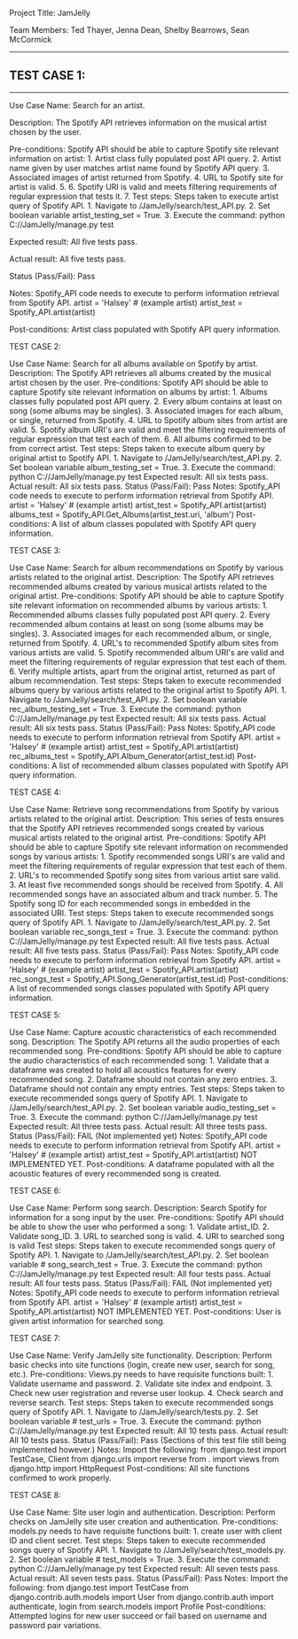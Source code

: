Project Title:	JamJelly

Team Members:	Ted Thayer, Jenna Dean, Shelby Bearrows, Sean McCormick


-----

## TEST CASE 1: 

-----

Use Case Name:		Search for an artist.

Description:		The Spotify API retrieves information on the musical artist chosen by the user.

Pre-conditions:		Spotify API should be able to capture Spotify site relevant information on artist:
				1. Artist class fully populated post API query.
				2. Artist name given by user matches artist name found by Spotify API query.
				3. Associated images of artist returned from Spotify.
				4. URL to Spotify site for artist is valid.
				5. 
				6. Spotify URI is valid and meets filtering requirements of regular expression that tests it.
				7. 
Test steps:		Steps taken to execute artist query of Spotify API.
				1. Navigate to /JamJelly/search/test_API.py.
    				2. Set boolean variable artist_testing_set = True.
				3. Execute the command: python C:/<Local Directory Path>/JamJelly/manage.py test

Expected result:	All five tests pass.

Actual result:		All five tests pass.

Status (Pass/Fail):	Pass

Notes:			Spotify_API code needs to execute to perform information retrieval from Spotify API.
				artist = 'Halsey' # (example artist)
				artist_test = Spotify_API.artist(artist)
				
Post-conditions:	Artist class populated with Spotify API query information.


TEST CASE 2:

Use Case Name:		Search for all albums available on Spotify by artist.
Description:		The Spotify API retrieves all albums created by the musical artist chosen by the user.
Pre-conditions:		Spotify API should be able to capture Spotify site relevant information on albums by artist:
				1. Albums classes fully populated post API query.
				2. Every album contains at least on song (some albums may be singles).
				3. Associated images for each album, or single, returned from Spotify.
				4. URL to Spotify album sites from artist are valid.
				5. Spotify album URI's are valid and meet the filtering requirements of regular expression that test each of them.
				6. All albums confirmed to be from correct artist.
Test steps:		Steps taken to execute album query by original artist to Spotify API.
				1. Navigate to /JamJelly/search/test_API.py.
    				2. Set boolean variable album_testing_set = True.
				3. Execute the command: python C:/<Local Directory Path>/JamJelly/manage.py test
Expected result:	All six tests pass.
Actual result:		All six tests pass.
Status (Pass/Fail):	Pass
Notes:			Spotify_API code needs to execute to perform information retrieval from Spotify API.
				artist = 'Halsey' # (example artist)
				artist_test = Spotify_API.artist(artist)
				albums_test = Spotify_API.Get_Albums(artist_test.uri, 'album')
Post-conditions:	A list of album classes populated with Spotify API query information.


TEST CASE 3:

Use Case Name:		Search for album recommendations on Spotify by various artists related to the original artist.
Description:		The Spotify API retrieves recommended albums created by various musical artists related to the original artist.
Pre-conditions:		Spotify API should be able to capture Spotify site relevant information on recommended albums by various artists:
				1. Recommended albums classes fully populated post API query.
				2. Every recommended album contains at least on song (some albums may be singles).
				3. Associated images for each recommended album, or single, returned from Spotify.
				4. URL's to recommended Spotify album sites from various artists are valid.
				5. Spotify recommended album URI's are valid and meet the filtering requirements of regular expression that test each of them.
				6. Verify multiple artists, apart from the original artist, returned as part of album recommendation.
Test steps:		Steps taken to execute recommended albums query by various artists related to the original artist to Spotify API.
				1. Navigate to /JamJelly/search/test_API.py.
    				2. Set boolean variable rec_album_testing_set = True.
				3. Execute the command: python C:/<Local Directory Path>/JamJelly/manage.py test
Expected result:	All six tests pass.
Actual result:		All six tests pass.
Status (Pass/Fail):	Pass
Notes:			Spotify_API code needs to execute to perform information retrieval from Spotify API.
				artist = 'Halsey' # (example artist)
				artist_test = Spotify_API.artist(artist)
				rec_albums_test = Spotify_API.Album_Generator(artist_test.id)
Post-conditions:	A list of recommended album classes populated with Spotify API query information.


TEST CASE 4:

Use Case Name:		Retrieve song recommendations from Spotify by various artists related to the original artist.
Description:		This series of tests ensures that the Spotify API retrieves recommended songs created by various musical artists related to the original artist.
Pre-conditions:		Spotify API should be able to capture Spotify site relevant information on recommended songs by various artists:
				1. Spotify recommended songs URI's are valid and meet the filtering requirements of regular expression that test each of them.
				2. URL's to recommended Spotify song sites from various artist sare valid.
				3. At least five recommended songs should be received from Spotify.
				4. All recommended songs have an associated album and track number.
				5. The Spotify song ID for each recommended songs in embedded in the associated URI.
Test steps:		Steps taken to execute recommended songs query of Spotify API.
				1. Navigate to /JamJelly/search/test_API.py.
    				2. Set boolean variable rec_songs_test = True.
				3. Execute the command: python C:/<Local Directory Path>/JamJelly/manage.py test
Expected result:	All five tests pass.
Actual result:		All five tests pass.
Status (Pass/Fail):	Pass
Notes:			Spotify_API code needs to execute to perform information retrieval from Spotify API.
				artist = 'Halsey' # (example artist)
				artist_test = Spotify_API.artist(artist)
				rec_songs_test = Spotify_API.Song_Generator(artist_test.id)
Post-conditions:	A list of recommended songs classes populated with Spotify API query information.


TEST CASE 5:

Use Case Name:		Capture acoustic characteristics of each recommended song.
Description:		The Spotify API returns all the audio properties of each recommended song.
Pre-conditions:		Spotify API should be able to capture the audio characteristics of each recommended song:
				1. Validate that a dataframe was created to hold all acoustics features for every recommended song.
				2. Dataframe should not contain any zero entries.
				3. Dataframe should not contain any empty entries.
Test steps:		Steps taken to execute recommended songs query of Spotify API.
				1. Navigate to /JamJelly/search/test_API.py.
    				2. Set boolean variable audio_testing_set = True.
				3. Execute the command: python C:/<Local Directory Path>/JamJelly/manage.py test
Expected result:	All three tests pass.
Actual result:		All three tests pass.
Status (Pass/Fail):	FAIL (Not implemented yet)
Notes:			Spotify_API code needs to execute to perform information retrieval from Spotify API.
				artist = 'Halsey' # (example artist)
				artist_test = Spotify_API.artist(artist)
				NOT IMPLEMENTED YET.
Post-conditions:	A dataframe populated with all the acoustic features of every recommended song is created.


TEST CASE 6:

Use Case Name:		Perform song search.
Description:		Search Spotify for information for a song input by the user.
Pre-conditions:		Spotify API should be able to show the user who performed a song:
				1. Validate artist_ID.
				2. Validate song_ID.
				3. URL to searched song is valid.
				4. URI to searched song is valid
Test steps:		Steps taken to execute recommended songs query of Spotify API.
				1. Navigate to /JamJelly/search/test_API.py.
    				2. Set boolean variable # song_search_test = True.
				3. Execute the command: python C:/<Local Directory Path>/JamJelly/manage.py test
Expected result:	All four tests pass.
Actual result:		All four tests pass.
Status (Pass/Fail):	FAIL (Not implemented yet)
Notes:			Spotify_API code needs to execute to perform information retrieval from Spotify API.
				artist = 'Halsey' # (example artist)
				artist_test = Spotify_API.artist(artist)
				NOT IMPLEMENTED YET.
Post-conditions:	User is given artist information for searched song.


TEST CASE 7:

Use Case Name:		Verify JamJelly site functionality.
Description:		Perform basic checks into site functions (login, create new user, search for song, etc.).
Pre-conditions:		Views.py needs to have requisite functions built:
				1. Validate username and password.
				2. Validate site index and endpoint.
				3. Check new user registration and reverse user lookup.
				4. Check search and reverse search.
Test steps:		Steps taken to execute recommended songs query of Spotify API.
				1. Navigate to /JamJelly/search/tests.py.
    				2. Set boolean variable # test_urls = True.
				3. Execute the command: python C:/<Local Directory Path>/JamJelly/manage.py test
Expected result:	All 10 tests pass.
Actual result:		All 10 tests pass.
Status (Pass/Fail):	Pass (Sections of this test file still being implemented however.)
Notes:			Import the following:
				from django.test import TestCase, Client
				from django.urls import reverse
				from . import views
				from django.http import HttpRequest
Post-conditions:	All site functions confirmed to work properly.


TEST CASE 8:

Use Case Name:		Site user login and authentication.
Description:		Perform checks on JamJelly site user creation and authentication.
Pre-conditions:		models.py needs to have requisite functions built:
				1. create user with client ID and client secret.
Test steps:		Steps taken to execute recommended songs query of Spotify API.
				1. Navigate to /JamJelly/search/test_models.py.
    				2. Set boolean variable # test_models = True.
				3. Execute the command: python C:/<Local Directory Path>/JamJelly/manage.py test
Expected result:	All seven tests pass.
Actual result:		All seven tests pass.
Status (Pass/Fail):	Pass
Notes:			Import the following:
				from django.test import TestCase
				from django.contrib.auth.models import User
				from django.contrib.auth import authenticate, login
				from search.models import Profile
Post-conditions:	Attempted logins for new user succeed or fail based on username and password pair variations.
